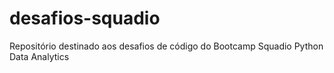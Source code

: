 # desafios-squadio
Repositório destinado aos desafios de código do Bootcamp Squadio Python Data Analytics
